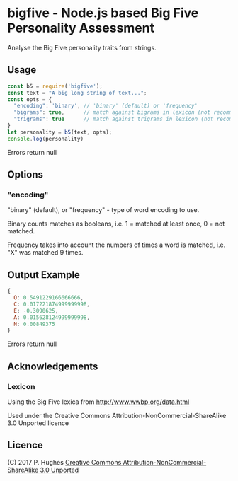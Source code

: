 # bigfive - Node.js based Big Five Personality Assessment

Analyse the Big Five personality traits from strings.

## Usage
```Javascript
const b5 = require('bigfive');
const text = "A big long string of text...";
const opts = {
  "encoding": 'binary', // 'binary' (default) or 'frequency'
  "bigrams": true,      // match against bigrams in lexicon (not recommended for large strings)
  "trigrams": true      // match against trigrams in lexicon (not recommended for large strings)
}
let personality = b5(text, opts);
console.log(personality)
```

Errors return null

## Options

### "encoding"
"binary" (default), or "frequency" - type of word encoding to use.

Binary counts matches as booleans, i.e. 1 = matched at least once, 0 = not matched.

Frequency takes into account the numbers of times a word is matched, i.e. "X" was matched 9 times.

## Output Example
```Javascript
{
  O: 0.5491229166666666,
  C: 0.017221874999999998,
  E: -0.3090625,
  A: 0.015628124999999998,
  N: 0.00849375
}
```
Errors return null

## Acknowledgements

### Lexicon
Using the Big Five lexica from http://www.wwbp.org/data.html

Used under the Creative Commons Attribution-NonCommercial-ShareAlike 3.0 Unported licence

## Licence
(C) 2017 P. Hughes
[Creative Commons Attribution-NonCommercial-ShareAlike 3.0 Unported](http://creativecommons.org/licenses/by-nc-sa/3.0/)
